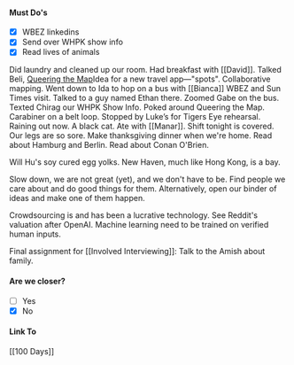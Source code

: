 #### Must Do's
- [x] WBEZ linkedins
- [x] Send over WHPK show info
- [x] Read lives of animals

Did laundry and cleaned up our room. Had breakfast with [[David]]. Talked Beli, [Queering the Map](https://www.queeringthemap.com/)Idea for a new travel app—"spots". Collaborative mapping. Went down to Ida to hop on a bus with [[Bianca]] WBEZ and Sun Times visit. Talked to a guy named Ethan there. Zoomed Gabe on the bus. Texted Chirag our WHPK Show Info. Poked around Queering the Map. Carabiner on a belt loop. Stopped by Luke’s for Tigers Eye rehearsal. Raining out now. A black cat. Ate with [[Manar]]. Shift tonight is covered. Our legs are so sore. Make thanksgiving dinner when we're home. Read about Hamburg and Berlin. Read about Conan O'Brien.

Will Hu's soy cured egg yolks.
New Haven, much like Hong Kong, is a bay. 

Slow down, we are not great (yet), and we don't have to be.
Find people we care about and do good things for them.
Alternatively, open our binder of ideas and make one of them happen.

Crowdsourcing is and has been a lucrative technology. See Reddit's valuation after OpenAI. Machine learning need to be trained on verified human inputs. 

Final assignment for [[Involved Interviewing]]:
Talk to the Amish about family.
#### Are we closer?
- [ ] Yes
- [x] No
#### Link To
[[100 Days]]

